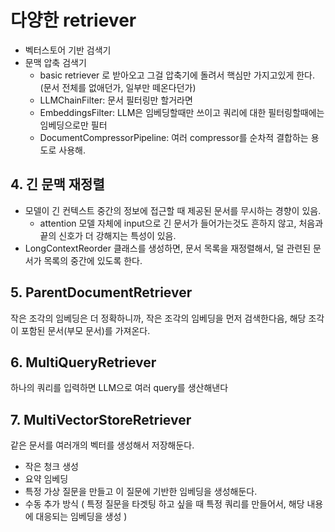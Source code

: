 # 다양한 retriever

- 벡터스토어 기반 검색기
- 문맥 압축 검색기
  - basic retriever 로 받아오고 그걸 압축기에 돌려서 핵심만 가지고있게 한다. (문서 전체를 없애던가, 일부만 떼온다던가)
  - LLMChainFilter: 문서 필터링만 할거라면
  - EmbeddingsFilter: LLM은 임베딩할때만 쓰이고 쿼리에 대한 필터링할때에는 임베딩으로만 필터
  - DocumentCompressorPipeline: 여러 compressor를 순차적 결합하는 용도로 사용해.  



## 4. 긴 문맥 재정렬

- 모델이 긴 컨텍스트 중간의 정보에 접근할 때 제공된 문서를 무시하는 경향이 있음.
  - attention 모델 자체에 input으로 긴 문서가 들어가는것도 흔하지 않고, 처음과 끝의 신호가 더 강해지는 특성이 있음. 
- LongContextReorder 클래스를 생성하면, 문서 목록을 재정렬해서, 덜 관련된 문서가 목록의 중간에 있도록 한다. 


## 5. ParentDocumentRetriever

작은 조각의 임베딩은 더 정확하니까, 작은 조각의 임베딩을 먼저 검색한다음, 해당 조각이 포함된 문서(부모 문서)를 가져온다.

## 6. MultiQueryRetriever

하나의 쿼리를 입력하면 LLM으로 여러 query를 생산해낸다

## 7. MultiVectorStoreRetriever

같은 문서를 여러개의 벡터를 생성해서 저장해둔다. 

- 작은 청크 생성
- 요약 임베딩
- 특정 가상 질문을 만들고 이 질문에 기반한 임베딩을 생성해둔다. 
- 수동 추가 방식 ( 특정 질문을 타겟팅 하고 싶을 때 특정 쿼리를 만들어서, 해당 내용에 대응되는 임베딩을 생성 )


